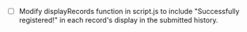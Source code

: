 - [ ] Modify displayRecords function in script.js to include "Successfully registered!" in each record's display in the submitted history.
